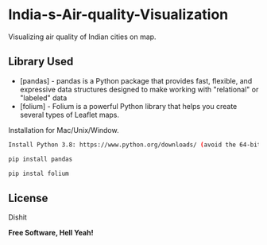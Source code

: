 # India-s-Air-quality-Visualization
Visualizing air quality of  Indian cities on map.

## Library Used

- [pandas] - pandas is a Python package that provides fast, flexible, and expressive data structures designed to make working with "relational" or "labeled" data 
- [folium] - Folium is a powerful Python library that helps you create several types of Leaflet maps.



Installation for Mac/Unix/Window.

```sh
Install Python 3.8: https://www.python.org/downloads/ (avoid the 64-bit versions)

pip install pandas

pip instal folium

```


## License

Dishit

**Free Software, Hell Yeah!**

[//]: # (These are reference links used in the body of this note and get stripped out when the markdown processor does its job. There is no need to format nicely because it shouldn't be seen. Thanks SO - http://stackoverflow.com/questions/4823468/store-comments-in-markdown-syntax)

  
